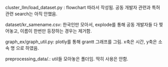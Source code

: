 cluster_llm/load_dataset.py :
flowchart 따라서 작성됨. 공동 개발자 관련과 특허 관련 search는 아직 안했음.

dataset/kr_samename.csv:
한국인만 모아서, explode를 통해 공동 개발자들 다 찢어놓고, 이름이 한번만 등장하는 경우는 제거함.

graph_ex/graph_util.py:
plotly를 통해 grantt 그래프를 그림. x축은 시간, y축은 소속 명 으로 하였음.

preprocessing_data/.:
util들 모아놓은 폴더임. 딱히 사용은 안함.
